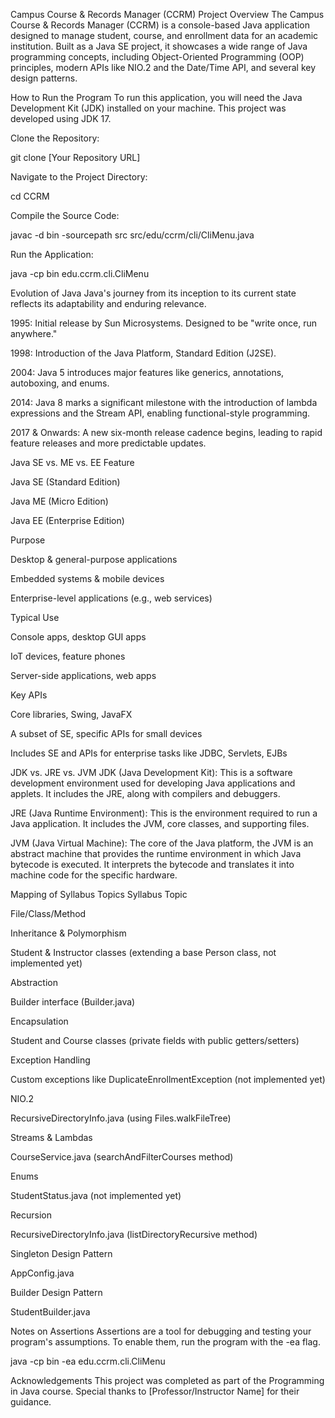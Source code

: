 Campus Course & Records Manager (CCRM)
Project Overview
The Campus Course & Records Manager (CCRM) is a console-based Java application designed to manage student, course, and enrollment data for an academic institution. Built as a Java SE project, it showcases a wide range of Java programming concepts, including Object-Oriented Programming (OOP) principles, modern APIs like NIO.2 and the Date/Time API, and several key design patterns.

How to Run the Program
To run this application, you will need the Java Development Kit (JDK) installed on your machine. This project was developed using JDK 17.

Clone the Repository:

git clone [Your Repository URL]

Navigate to the Project Directory:

cd CCRM

Compile the Source Code:

javac -d bin -sourcepath src src/edu/ccrm/cli/CliMenu.java

Run the Application:

java -cp bin edu.ccrm.cli.CliMenu

Evolution of Java
Java's journey from its inception to its current state reflects its adaptability and enduring relevance.

1995: Initial release by Sun Microsystems. Designed to be "write once, run anywhere."

1998: Introduction of the Java Platform, Standard Edition (J2SE).

2004: Java 5 introduces major features like generics, annotations, autoboxing, and enums.

2014: Java 8 marks a significant milestone with the introduction of lambda expressions and the Stream API, enabling functional-style programming.

2017 & Onwards: A new six-month release cadence begins, leading to rapid feature releases and more predictable updates.

Java SE vs. ME vs. EE
Feature

Java SE (Standard Edition)

Java ME (Micro Edition)

Java EE (Enterprise Edition)

Purpose

Desktop & general-purpose applications

Embedded systems & mobile devices

Enterprise-level applications (e.g., web services)

Typical Use

Console apps, desktop GUI apps

IoT devices, feature phones

Server-side applications, web apps

Key APIs

Core libraries, Swing, JavaFX

A subset of SE, specific APIs for small devices

Includes SE and APIs for enterprise tasks like JDBC, Servlets, EJBs

JDK vs. JRE vs. JVM
JDK (Java Development Kit):  This is a software development environment used for developing Java applications and applets. It includes the JRE, along with compilers and debuggers.

JRE (Java Runtime Environment): This is the environment required to run a Java application. It includes the JVM, core classes, and supporting files.

JVM (Java Virtual Machine):  The core of the Java platform, the JVM is an abstract machine that provides the runtime environment in which Java bytecode is executed. It interprets the bytecode and translates it into machine code for the specific hardware.

Mapping of Syllabus Topics
Syllabus Topic

File/Class/Method

Inheritance & Polymorphism

Student & Instructor classes (extending a base Person class, not implemented yet)

Abstraction

Builder interface (Builder.java)

Encapsulation

Student and Course classes (private fields with public getters/setters)

Exception Handling

Custom exceptions like DuplicateEnrollmentException (not implemented yet)

NIO.2

RecursiveDirectoryInfo.java (using Files.walkFileTree)

Streams & Lambdas

CourseService.java (searchAndFilterCourses method)

Enums

StudentStatus.java (not implemented yet)

Recursion

RecursiveDirectoryInfo.java (listDirectoryRecursive method)

Singleton Design Pattern

AppConfig.java

Builder Design Pattern

StudentBuilder.java

Notes on Assertions
Assertions are a tool for debugging and testing your program's assumptions. To enable them, run the program with the -ea flag.

java -cp bin -ea edu.ccrm.cli.CliMenu

Acknowledgements
This project was completed as part of the Programming in Java course. Special thanks to [Professor/Instructor Name] for their guidance.